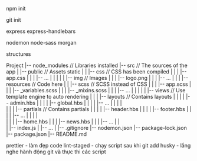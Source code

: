 npm init


git init 



express
express-handlebars

nodemon
node-sass
morgan

structures


Project
|-- node_modules // Libraries installed
|-- src // The sources of the app
|   |-- public // Assets static
|   |   |-- css // CSS has been compiled
|   |   |   |-- app.css
|   |   |   |-- ...
|   |   |
|   |   |-- img // Images
|   |   |   |-- logo.png
|   |   |   |-- ...
|   |
|   |-- resources // Code here
|   |   |-- scss // SCSS instead of CSS
|   |   |   |-- app.scss
|   |   |   |-- _variables.scss
|   |   |   |-- _mixins.scss
|   |   |   |-- ...
|   |   |
|   |   |-- views // Use template engine to auto rendering
|   |   |   |-- layouts // Contains layouts
|   |   |   |   |-- admin.hbs
|   |   |   |   |-- global.hbs
|   |   |   |   |-- ...
|   |   |   |   
|   |   |   |-- partials // Contains partials
|   |   |   |   |-- header.hbs
|   |   |   |   |-- footer.hbs
|   |   |   |   |-- ...
|   |   |   |   
|   |   |   |-- home.hbs
|   |   |   |-- news.hbs
|   |   |   |-- ...
|   |   
|   |-- index.js
|   |-- ...
|
|-- .gitignore
|-- nodemon.json
|-- package-lock.json
|-- package.json
|-- README.md





prettier - làm đẹp code
lint-staged - chạy script sau khi git add
husky - lắng nghe hành động git và thực thi các script
